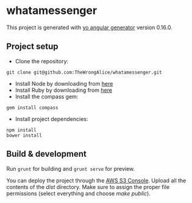 # whatamessenger

This project is generated with [yo angular generator](https://github.com/yeoman/generator-angular)
version 0.16.0.

## Project setup
- Clone the repository:
```
git clone git@github.com:TheWrongAlice/whatamessenger.git
```
- Install Node by downloading from [here](https://nodejs.org/en/download/)
- Install Ruby by downloading from [here](http://rubyinstaller.org/downloads/)
- Install the compass gem:
```
gem install compass
```
- Install project dependencies:
```
npm install
bower install
```

## Build & development

Run `grunt` for building and `grunt serve` for preview.

You can deploy the project through the [AWS S3 Console](https://console.aws.amazon.com/s3/buckets/whatamessenger/?region=us-east-1&tab=overview).
Upload all the contents of the _dist_ directory. Make sure to assign the proper file permissions (select everything and choose _make public_).
